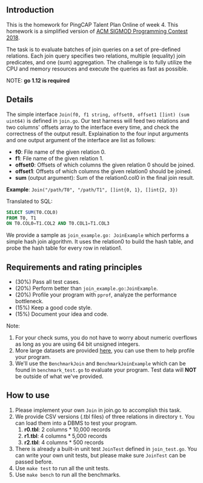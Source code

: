 ## Introduction

This is the homework for PingCAP Talent Plan Online of week 4. This homework is a simplified version of [ACM SIGMOD Programming Contest 2018](http://sigmod18contest.db.in.tum.de/index.shtml).

The task is to evaluate batches of join queries on a set of pre-defined relations. Each join query specifies two relations, multiple (equality) join predicates, and one (sum) aggregation. The challenge is to fully utilize the CPU and memory resources and execute the queries as fast as possible.

NOTE: **go 1.12 is required**

## Details

The simple interface `Join(f0, f1 string, offset0, offset1 []int) (sum uint64)` is defined in `join.go`. Our test harness will feed two relations and two columns' offsets array to the interface every time, and check the correctness of the output result. Explaination to the four input arguments and one output argument of the interface are list as follows:

- **f0**: File name of the given relation 0.
- **f1**: File name of the given relation 1.
- **offset0**: Offsets of which columns the given relation 0 should be joined.
- **offset1**: Offsets of which columns the given relation0 should be joined.
- **sum** (output argument): Sum of the relation0.col0 in the final join result.

**Example**: `Join("/path/T0", "/path/T1", []int{0, 1}, []int{2, 3})`

Translated to SQL:

``` sql
SELECT SUM(T0.COL0)
FROM T0, T1
ON T0.COL0=T1.COL2 AND T0.COL1=T1.COL3
```

We provide a sample as `join_example.go: JoinExample` which performs a simple hash join algorithm. It uses the relation0 to build the hash table, and probe the hash table for every row in relation1.

## Requirements and rating principles

- (30%) Pass all test cases.
- (20%) Perform better than `join_example.go:JoinExample`.
- (20%) Profile your program with `pprof`, analyze the performance bottleneck.
- (15%) Keep a good code style.
- (15%) Document your idea and code.

Note:
1. For your check sums, you do not have to worry about numeric overflows as long as you are using 64 bit unsigned integers.
2. More large datasets are provided [here](https://drive.google.com/drive/u/1/folders/10-iJNGKmKXgMmvBYnKt88RTwC0iA1XM-), you can use them to help profile your program.
3. We'll use the `BenchmarkJoin` and `BenchmarkJoinExample` which can be found in `benchmark_test.go` to evaluate your program. Test data will **NOT** be outside of what we've provided.

## How to use

1. Please implement your own `Join` in join.go to accomplish this task.
2. We provide CSV versions (.tbl files) of three relations in directory `t`. You can load them into a DBMS to test your program.
   1. **r0.tbl**: 2 columns * 10,000 records
   2. **r1.tbl**: 4 columns * 5,000 records
   3. **r2.tbl**: 4 columns * 500 records
3. There is already a built-in unit test `JoinTest` defined in `join_test.go`. You can write your own unit tests, but please make sure `JoinTest` can be passed before.
4. Use `make test` to run all the unit tests.
5. Use `make bench` to run all the benchmarks.
